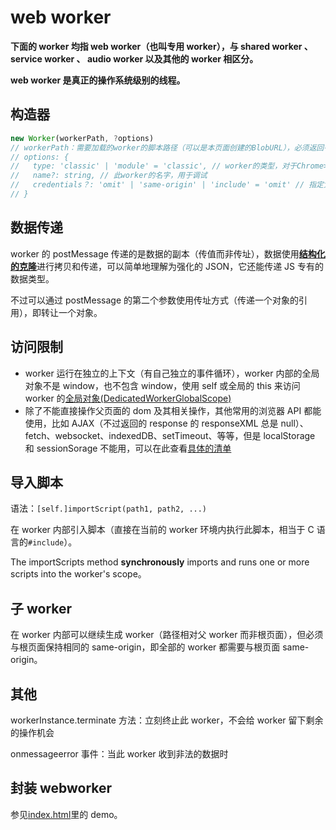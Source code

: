 # web worker

**下面的 worker 均指 web worker（也叫专用 worker），与 shared worker 、 service worker 、 audio worker 以及其他的 worker 相区分。**

**web worker 是真正的操作系统级别的线程。**

## 构造器

```js
new Worker(workerPath, ?options)
// workerPath：需要加载的worker的脚本路径（可以是本页面创建的BlobURL），必须返回有效且同源的JavaScript的mime类型，比如text/javascript
// options: {
//   type: 'classic' | 'module' = 'classic', // worker的类型，对于Chrome>=80支持module，从而在worker之间使用标准的模块化编程，而Firefox目前的最新版本102依旧不支持
//   name?: string, // 此worker的名字，用于调试
//   credentials？: 'omit' | 'same-origin' | 'include' = 'omit' // 指定凭证，如果是classic的worker默认moit，即不需要凭证
// }

```

## 数据传递

worker 的 postMessage 传递的是数据的副本（传值而非传址），数据使用[**结构化的克隆**](https://developer.mozilla.org/en-US/docs/Web/API/Web_Workers_API/Structured_clone_algorithm)进行拷贝和传递，可以简单地理解为强化的 JSON，它还能传递 JS 专有的数据类型。

不过可以通过 postMessage 的第二个参数使用传址方式（传递一个对象的引用），即转让一个对象。

## 访问限制

- worker 运行在独立的上下文（有自己独立的事件循环），worker 内部的全局对象不是 window，也不包含 window，使用 self 或全局的 this 来访问 worker 的[全局对象(DedicatedWorkerGlobalScope)](https://developer.mozilla.org/en-US/docs/Web/API/DedicatedWorkerGlobalScope)
- 除了不能直接操作父页面的 dom 及其相关操作，其他常用的浏览器 API 都能使用，比如 AJAX（不过返回的 response 的 responseXML 总是 null）、fetch、websocket、indexedDB、setTimeout、等等，但是 localStorage 和 sessionSorage 不能用，可以在此查看[具体的清单](https://developer.mozilla.org/en-US/docs/Web/API/Web_Workers_API/Functions_and_classes_available_to_workers)

## 导入脚本

语法：`[self.]importScript(path1, path2, ...)`

在 worker 内部引入脚本（直接在当前的 worker 环境内执行此脚本，相当于 C 语言的`#include`）。

The importScripts method **synchronously** imports and runs one or more scripts into the worker's scope。

## 子 worker

在 worker 内部可以继续生成 worker（路径相对父 worker 而非根页面），但必须与根页面保持相同的 same-origin，即全部的 worker 都需要与根页面 same-origin。

## 其他

workerInstance.terminate 方法：立刻终止此 worker，不会给 worker 留下剩余的操作机会

onmessageerror 事件：当此 worker 收到非法的数据时

## 封装 webworker

参见[index.html](./index.html)里的 demo。
